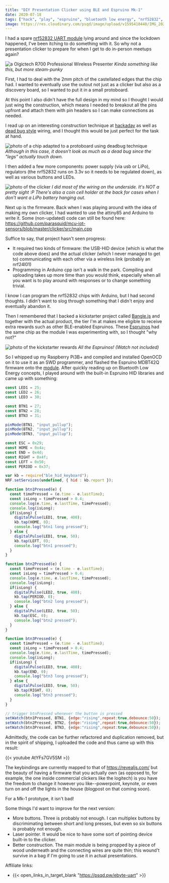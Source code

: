 ```yaml
---
title: "DIY Presentation Clicker using BLE and Espruino Mk-1"
date: 2020-07-18
tags: ["hack", "play", "espruino", "bluetooth low energy", "nrf52832", "diy", "diy clicker"]
image: https://res.cloudinary.com/psqd/image/upload/v1595410448/IMG_20200718_194028.jpg.jpg
---
```

I had a spare [nrf52832 UART module](https://psqd.pw/ebyte-uart) lying around and since the lockdown happened, I've been itching to do something with it. So why not a presentation clicker to prepare for when I get to do in-person meetups again?

<!-- more -->

![a Olgictech R700 Professional Wireless Presenter](https://assets.logitech.com/assets/55457/5/r700-gallery.png)
*Kinda something like this, but more steam-punky*

First, I had to deal with the 2mm pitch of the castellated edges that the chip had. I wanted to eventually use the outout not just as a clicker but also as a discovery board, so I wanted to put it in a small protoboard.

At this point I also didn't have the full design in my mind so I thought I would just wing the construction, which means I needed to breakout all the pins upfront and attach them with pin headers so I can make connections as needed.

I read up on an interesting construction technique at [hackaday](https://hackaday.com/2013/06/25/solder-trick-to-make-your-own-surface-mount-breakout-boards/) as well as [dead bug style](https://makezine.com/2012/10/08/a-fine-example-of-dead-bug-style-circuit-wiring/) wiring, and I thought this would be just perfect for the task at hand.

![photo of a chip adapted to a protoboard using deadbug technique](https://res.cloudinary.com/psqd/image/upload/v1595410775/IMG_20200714_004734.jpg.jpg)
*Although in this case, it doesn't look as much as a dead bug since the "legs" actually touch down.*

I then added a few more components: power supply (via usb or LiPo), regulators (the nrf52832 runs on 3.3v so it needs to be regulated down), as well as various buttons and LEDs.

![photo of the clicker](https://res.cloudinary.com/psqd/image/upload/v1595410448/IMG_20200718_194028.jpg.jpg)
*I did most of the wiring on the underside. It's NOT a pretty sight :P There's also a coin cell holder at the back for cases when I don't want a LiPo battery hanging out.*

Next up is the firmware. Back when I was playing around with the idea of making my own clicker, I had wanted to use the attiny85 and Arduino to write it. Some (non-updated) code can still be found here: https://github.com/parasquid/mcu-iot-sensors/blob/master/clicker/src/main.cpp

Suffice to say, that project hasn't seen progress:
* It required two kinds of firmware: the USB-HID device (which is what the code above does) and the actual clicker (which I never managed to get to) communicating with each other via a wireless link (probably an nrf24l01)
* Programming in Arduino cpp isn't a walk in the park. Compiling and uploading takes up more time than you would think, especially when all you want is to play around with responses or to change something trivial.

I know I can program the nrf52832 chips with Arduino, but I had second thoughts. I didn't want to slog through something that I didn't enjoy and eventually abandon it.

Then I remembered that I backed a kickstarter project called [Bangle.js](https://www.kickstarter.com/projects/gfw/banglejs-the-hackable-smart-watch) and together with the actual product, the tier I'm at makes me eligible to receive extra rewards such as other BLE-enabled Espruinos. These [Espruinos](https://www.espruino.com/) had the same chip as the module I was experimenting with, so I thought "why not?"

![photo of the kickstarter rewards](https://res.cloudinary.com/psqd/image/upload/v1595412802/IMG_20200614_220504.jpg.jpg)
*All the Espruinos! (Watch not included)*

So I whipped up my Raspberry Pi3B+ and compiled and installed OpenOCD on it to use it as an SWD programmer, and flashed the Espruino MDBT42Q firmware onto the [module](https://psqd.pw/ebyte-uart). After quickly reading up on Bluetooth Low Energy concepts, I played around with the built-in Espruino HID libraries and came up with something:

``` javascript
const LED1 = 25;
const LED2 = 26;
const LED3 = 30;

const BTN1 = 27;
const BTN2 = 28;
const BTN3 = 31;

pinMode(BTN1, "input_pullup");
pinMode(BTN2, "input_pullup");
pinMode(BTN3, "input_pullup");

const ESC = 0x29;
const HOME = 0x4a;
const END = 0x4d;
const RIGHT = 0x4f;
const LEFT = 0x50;
const PERIOD = 0x37;

var kb = require("ble_hid_keyboard");
NRF.setServices(undefined, { hid : kb.report });

function btn1Pressed(e) {
  const timePressed = (e.time - e.lastTime);
  const isLong = timePressed > 0.4;
  console.log(e.time, e.lastTime, timePressed);
  console.log(isLong);
  if(isLong) {
    digitalPulse(LED1, true, 400);
    kb.tap(HOME, 0);
    console.log("btn1 long pressed");
  } else {
    digitalPulse(LED1, true, 50);
    kb.tap(LEFT, 0);
    console.log("btn1 pressed");
  }
}

function btn2Pressed(e) {
  const timePressed = (e.time - e.lastTime);
  const isLong = timePressed > 0.4;
  console.log(e.time, e.lastTime, timePressed);
  console.log(isLong);
  if(isLong) {
    digitalPulse(LED2, true, 400);
    kb.tap(PERIOD, 0);
    console.log("btn2 long pressed");
  } else {
    digitalPulse(LED2, true, 50);
    kb.tap(ESC, 0);
    console.log("btn2 pressed");
  }
}

function btn3Pressed(e) {
  const timePressed = (e.time - e.lastTime);
  const isLong = timePressed > 0.4;
  console.log(e.time, e.lastTime, timePressed);
  console.log(isLong);
  if(isLong) {
    digitalPulse(LED3, true, 400);
    kb.tap(END, 0);
    console.log("btn3 long pressed");
  } else {
    digitalPulse(LED3, true, 50);
    kb.tap(RIGHT, 0);
    console.log("btn3 pressed");
  }
}

// trigger btnPressed whenever the button is pressed
setWatch(btn1Pressed, BTN1, {edge:"rising",repeat:true,debounce:50});
setWatch(btn2Pressed, BTN2, {edge:"rising",repeat:true,debounce:50});
setWatch(btn3Pressed, BTN3, {edge:"rising",repeat:true,debounce:50});
```

Admittedly, the code can be further refactored and duplication removed, but in the spirit of shipping, I uploaded the code and thus came up with this result:

{{< youtube AtYFs7GV5SM >}}

The keybindings are currently mapped to that of https://revealjs.com/ but the beauty of having a firmware that you actually own (as opposed to, for example, the one inside commercial clickers like the logitech) is you have the freedom to change it however you like--powerpoint, keynote, or even turn on and off the lights in the house (blogpost on that coming soon).

For a Mk-1 prototype, it isn't bad!

Some things I'd want to improve for the next version:
* More buttons. Three is probably not enough. I can multiplex buttons by discrimimating between short and long presses, but even so six buttons is probably not enough.
* Laser pointer. It would be nice to have some sort of pointing device built-in to the clicker.
* Better construction. The main module is being propped by a piece of wood underneath and the connecting wires are quite thin; this wound't survive in a bag if I'm going to use it in actual presentations.

Affiliate links:
* {{< open_links_in_target_blank "https://psqd.pw/ebyte-uart" >}}
